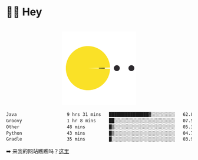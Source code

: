 
# 👋🏻 Hey
<div align="center">
	<br>
	<img src="https://raw.githubusercontent.com/Aniket965/Aniket965/master/pacman.svg?sanitize=true" width="200" height="200">
	<br>
</div>

<!--START_SECTION:waka-->

```txt
Java                   9 hrs 31 mins   ███████████████▓░░░░░░░░░   62.86 %
Groovy                 1 hr 8 mins     ██░░░░░░░░░░░░░░░░░░░░░░░   07.52 %
Other                  48 mins         █▒░░░░░░░░░░░░░░░░░░░░░░░   05.33 %
Python                 43 mins         █▒░░░░░░░░░░░░░░░░░░░░░░░   04.75 %
Gradle                 35 mins         █░░░░░░░░░░░░░░░░░░░░░░░░   03.91 %
```

<!--END_SECTION:waka-->

 ➡️  来我的网站瞧瞧吗？[这里](https://www.shaolongfei.com)
